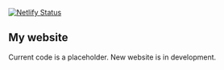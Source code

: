 [![Netlify Status](https://api.netlify.com/api/v1/badges/e77ea4b0-95ef-4f2f-a28c-11e853ede311/deploy-status)](https://app.netlify.com/sites/goofy-brattain-1a8732/deploys)

## My website

Current code is a placeholder. New website is in development.
